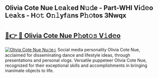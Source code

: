 ## Olivia Cote Nue L𝚎a𝚔ed N𝚞𝚍e - Part-WHI Vi𝚍𝚎o L𝚎a𝚔s - H𝚘𝚝 O𝚗𝚕yf𝚊ns P𝚑𝚘tos 3Nwqx

# <h2><a href="http://kf24f8.oniu.top/?m=Olivia+Cote+Nue">🔗👉 🔴 Olivia Cote Nue P𝚑ot𝚘𝚜 V𝚒d𝚎o</a></h2>

[![Olivia Cote Nue Nu𝚍e𝚜](https://i.imgur.com/0qMVB7G.gif)](http://kf24f8.oniu.top/?m=Olivia+Cote+Nue)
Social media personality Olivia Cote Nue, acclaimed for disseminating dance and lifestyle ideas, through presentations and personal vlogs. Versatile puppeteer Olivia Cote Nue, recognized for their exceptional skills and accomplishments in bringing inanimate objects to life.  
